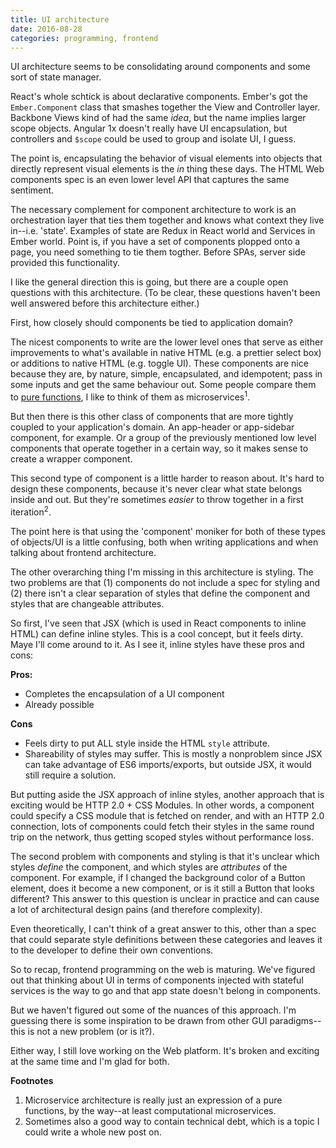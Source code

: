 ```yaml
---
title: UI architecture
date: 2016-08-28
categories: programming, frontend
---
```


UI architecture seems to be consolidating around components
and some sort of state manager.

React's whole schtick is about declarative components.
Ember's got the `Ember.Component` class that smashes together the View
and Controller layer. Backbone Views kind of had the same _idea_,
but the name implies larger scope objects. Angular 1x doesn't
really have UI encapsulation, but controllers and `$scope` could
be used to group and isolate UI, I guess.

The point is, encapsulating the behavior of visual elements
into objects that directly represent visual elements is
the _in_ thing these days. The HTML Web components spec
is an even lower level API that captures the same sentiment.

The necessary complement for component architecture to work
is an orchestration layer that ties them together and knows
what context they live in--i.e. 'state'. Examples of state are
Redux in React world and Services in Ember world. Point is,
if you have a set of components plopped onto a page, you need
something to tie them togther. Before SPAs, server side provided
this functionality.

I like the general direction this is going, but there are a couple
open questions with this architecture. (To be clear, these questions
haven't been well answered before this architecture either.)

First, how closely should components be tied to application domain?

The nicest components to write are the lower level ones that serve
as either improvements to what's available in native HTML (e.g.
a prettier select box) or additions to native HTML (e.g. toggle
UI). These components are nice because they are, by nature, simple,
encapsulated, and idempotent; pass in some inputs and get the same
behaviour out. Some people compare them to [pure functions][1], I
like to think of them as microservices<sup>1</sup>.

But then there is this other class of components that are
more tightly coupled to your application's domain. An app-header
or app-sidebar component, for example. Or a group of the
previously mentioned low level components that operate together
in a certain way, so it makes sense to create a wrapper component.

This second type of component is a little harder to reason about.
It's hard to design these components, because it's never clear
what state belongs inside and out. But they're sometimes _easier_
to throw together in a first iteration<sup>2</sup>.

The point here is that using the 'component' moniker for both of
these types of objects/UI is a little confusing, both when writing
applications and when talking about frontend architecture.

The other overarching thing I'm missing in this architecture is
styling. The two problems are that (1) components do not include
a spec for styling and (2) there isn't a clear separation of
styles that define the component and styles that are changeable
attributes.

So first, I've seen that JSX (which is used in React components to
inline HTML) can define inline styles. This is a cool concept,
but it feels dirty. Maye I'll come around to it. As I see it,
inline styles have these pros and cons:

**Pros:**

-   Completes the encapsulation of a UI component
-   Already possible

**Cons**

-   Feels dirty to put ALL style inside the HTML `style` attribute.
-   Shareability of styles may suffer. This is mostly a nonproblem
    since JSX can take advantage of ES6 imports/exports, but outside
    JSX, it would still require a solution.

But putting aside the JSX approach of inline styles, another approach
that is exciting would be HTTP 2.0 + CSS Modules. In other words,
a component could specify a CSS module that is fetched on render,
and with an HTTP 2.0 connection, lots of components could fetch
their styles in the same round trip on the network, thus getting
scoped styles without performance loss.

The second problem with components and styling is that it's unclear
which styles _define_ the component, and which styles are _attributes_
of the component. For example, if I changed the background color of
a Button element, does it become a new component, or is it still
a Button that looks different? This answer to this question is
unclear in practice and can cause a lot of architectural design
pains (and therefore complexity).

Even theoretically, I can't think of a great answer to this, other
than a spec that could separate style definitions between these
categories and leaves it to the developer to define their own
conventions.

So to recap, frontend programming on the web is maturing. We've figured
out that thinking about UI in terms of components injected with stateful
services is the way to go and that app state doesn't belong in components.

But we haven't figured out some of the nuances of this approach.
I'm guessing there is some inspiration to be drawn from other GUI
paradigms--this is not a new problem (or is it?).

Either way, I still love working on the Web platform. It's broken
and exciting at the same time and I'm glad for both.

**Footnotes**

1. Microservice architecture is really just an expression of a
   pure functions, by the way--at least computational microservices.
2. Sometimes also a good way to contain technical debt, which is
   a topic I could write a whole new post on.

[1]: http://www.nicoespeon.com/en/2015/01/pure-functions-javascript/

